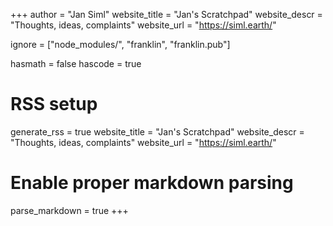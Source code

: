 +++
author = "Jan Siml"
website_title = "Jan's Scratchpad"
website_descr = "Thoughts, ideas, complaints"
website_url   = "https://siml.earth/"

ignore = ["node_modules/", "franklin", "franklin.pub"]

hasmath = false
hascode = true

# RSS setup
generate_rss = true
website_title = "Jan's Scratchpad"
website_descr = "Thoughts, ideas, complaints"
website_url   = "https://siml.earth/"

# Enable proper markdown parsing
parse_markdown = true
+++

<!--
Add here global latex commands to use throughout your pages.
-->
